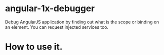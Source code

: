 # angular-1x-debugger
Debug AngularJS application by finding out what is the scope or binding on an element. You can request injected services too.

# How to use it.

